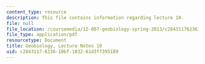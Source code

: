 ```yaml
---
content_type: resource
description: This file contains information regarding lecture 10.
file: null
file_location: /coursemedia/12-007-geobiology-spring-2013/c2843117623610bf103261d3f7395189_MIT12_007S13_Lec10.pdf
file_type: application/pdf
resourcetype: Document
title: Geobiology, Lecture Notes 10
uid: c2843117-6236-10bf-1032-61d3f7395189
---
```

